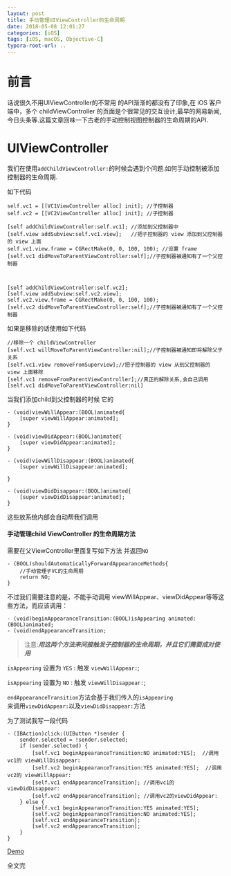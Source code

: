 ```yaml
---
layout: post
title: 手动管理UIViewController的生命周期
date: 2018-05-08 12:01:27
categories: [iOS]
tags: [iOS, macOS, Objective-C]
typora-root-url: ..
---
```




# 前言

话说很久不用UIViewController的不常用 的API渐渐的都没有了印象,在 iOS 客户端中，多个 childViewController 的页面是个很常见的交互设计,最早的网易新闻,今日头条等.这篇文章回味一下古老的手动控制视图控制器的生命周期的API.

# UIViewController

我们在使用`addChildViewController:`的时候会遇到个问题.如何手动控制被添加控制器的生命周期.

如下代码


``` objc
self.vc1 = [[VC1ViewController alloc] init]; //子控制器
self.vc2 = [[VC2ViewController alloc] init]; //子控制器
    
[self addChildViewController:self.vc1]; //添加到父控制器中
[self.view addSubview:self.vc1.view];   //把子控制器的 view 添加到父控制器的 view 上面
self.vc1.view.frame = CGRectMake(0, 0, 100, 100); //设置 frame
[self.vc1 didMoveToParentViewController:self];//子控制器被通知有了一个父控制器


    
[self addChildViewController:self.vc2];
[self.view addSubview:self.vc2.view];
self.vc2.view.frame = CGRectMake(0, 0, 100, 100);
[self.vc2 didMoveToParentViewController:self];//子控制器被通知有了一个父控制器
```

如果是移除的话使用如下代码

``` objc
//移除一个 childViewController
[self.vc1 willMoveToParentViewController:nil];//子控制器被通知即将解除父子关系
[self.vc1.view removeFromSuperview];//把子控制器的 view 从到父控制器的 view 上面移除
[self.vc1 removeFromParentViewController];//真正的解除关系,会自己调用 [self.vc1 didMoveToParentViewController:nil]

```


当我们添加child到父控制器的时候
它的

``` objc
- (void)viewWillAppear:(BOOL)animated{
    [super viewWillAppear:animated];
}

- (void)viewDidAppear:(BOOL)animated{
    [super viewDidAppear:animated];
}

- (void)viewWillDisappear:(BOOL)animated{
    [super viewWillDisappear:animated];
    
}

- (void)viewDidDisappear:(BOOL)animated{
    [super viewDidDisappear:animated];
}
```
这些放系统内部会自动帮我们调用

#### 手动管理child ViewController 的生命周期方法

需要在父ViewController里面复写如下方法 并返回`NO`

``` objc
- (BOOL)shouldAutomaticallyForwardAppearanceMethods{
    //手动管理子VC的生命周期
    return NO;
}
```

不过我们需要注意的是，不能手动调用 viewWillAppear、viewDidAppear等等这些方法，而应该调用：

``` objc
- (void)beginAppearanceTransition:(BOOL)isAppearing animated:(BOOL)animated;
- (void)endAppearanceTransition;
```

> 注意:_**用这两个方法来间接触发子控制器的生命周期，并且它们需要成对使用**_


`isAppearing` 设置为 `YES` : 触发 `viewWillAppear:`;  

`isAppearing` 设置为 `NO` : 触发 `viewWillDisappear:`;

`endAppearanceTransition`方法会基于我们传入的`isAppearing`  
来调用`viewDidAppear:`以及`viewDidDisappear:`方法



为了测试我写一段代码

``` objc
- (IBAction)click:(UIButton *)sender {
    sender.selected = !sender.selected;
    if (sender.selected) {
        [self.vc1 beginAppearanceTransition:NO animated:YES];  //调用vc1的 viewWillDisappear:
        [self.vc2 beginAppearanceTransition:YES animated:YES];  //调用vc2的 viewWillAppear:
        [self.vc1 endAppearanceTransition]; //调用vc1的viewDidDisappear: 
        [self.vc2 endAppearanceTransition]; //调用vc2的viewDidAppear:
    } else {
        [self.vc1 beginAppearanceTransition:YES animated:YES];
        [self.vc2 beginAppearanceTransition:NO animated:YES];
        [self.vc1 endAppearanceTransition];
        [self.vc2 endAppearanceTransition];
    }
}

```

[Demo](https://github.com/sunyazhou13/VCLifeCycle)

全文完